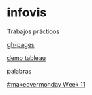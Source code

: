 # infovis
Trabajos prácticos


[gh-pages](https://camicollado.github.io/infovis/index.html)


[demo tableau](https://camicollado.github.io/infovis/demotableau.html)


[palabras](https://raw.githubusercontent.com/camicollado/infovis/gh-pages/palabras.txt)


[#makeovermonday Week 11](https://camicollado.github.io/infovis/momweek11.html)
